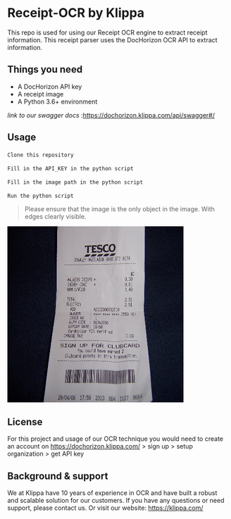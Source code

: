 # Receipt-OCR by Klippa
This repo is used for using our Receipt OCR engine to extract receipt information.
This receipt parser uses the DocHorizon OCR API to extract information.

## Things you need
- A DocHorizon API key
- A receipt image
- A Python 3.6+ environment

_link to our swagger docs_ :https://dochorizon.klippa.com/api/swagger#/

## Usage
``
Clone this repository
``

``
Fill in the API_KEY in the python script
``

``
Fill in the image path in the python script
``

``
Run the python script
``

>Please ensure that the image is the only object in the image. With edges clearly visible.

<img src="/images/receipt-example-github.jpg" alt="receipt-example" width="400" height="400">

## License
For this project and usage of our OCR technique you would need to create an account
on https://dochorizon.klippa.com/ > sign up > setup organization > get API key

## Background & support
We at Klippa have 10 years of experience in OCR and have built a robust and scalable solution for our customers.
If you have any questions or need support, please <a mailto="dochorizon-support@klippa.com">contact</a> us.
Or visit our website: https://klippa.com/
